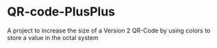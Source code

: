 # QR-code-PlusPlus
A project to increase the size of a Version 2 QR-Code by using colors to store a value in the octal system